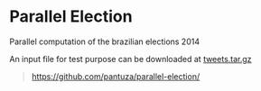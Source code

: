 Parallel Election
=================

Parallel computation of the brazilian elections 2014


An input file for test purpose can be downloaded at [tweets.tar.gz](https://drive.google.com/file/d/0BxeZTQDkRpG7bVV5ekdHeDlkTHM/edit?usp=sharing)


> https://github.com/pantuza/parallel-election/
